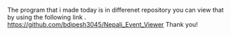The program that i made today is in differenet repository you can view that by using the following link .
https://github.com/bdipesh3045/Nepali_Event_Viewer
Thank you!
